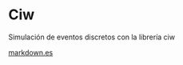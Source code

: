 # Ciw
Simulación de eventos discretos con  la librería ciw

[markdown.es](https://drive.google.com/file/d/1DbvPjLUV1mxFk8B5LBereYhJi3MJc0Uf/view?usp=sharing
)
